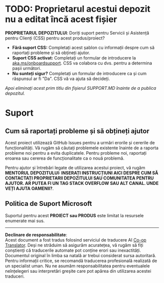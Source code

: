 <!--
CO_OP_TRANSLATOR_METADATA:
{
  "original_hash": "b7244261ee19497082edf33bcce64717",
  "translation_date": "2025-09-10T05:43:28+00:00",
  "source_file": "SUPPORT.md",
  "language_code": "ro"
}
-->
# TODO: Proprietarul acestui depozit nu a editat încă acest fișier

**PROPRIETARUL DEPOZITULUI**: Doriți suport pentru Servicii și Asistență pentru Clienți (CSS) pentru acest produs/proiect?

- **Fără suport CSS:** Completați acest șablon cu informații despre cum să raportați probleme și să obțineți ajutor.
- **Suport CSS activat:** Completați un formular de introducere la [aka.ms/onboardsupport](https://aka.ms/onboardsupport). CSS va colabora cu dvs. pentru a determina pașii următori.
- **Nu sunteți sigur?** Completați un formular de introducere ca și cum răspunsul ar fi "Da". CSS vă va ajuta să decideți.

*Apoi eliminați acest prim titlu din fișierul SUPPORT.MD înainte de a publica depozitul.*

# Suport

## Cum să raportați probleme și să obțineți ajutor  

Acest proiect utilizează GitHub Issues pentru a urmări erorile și cererile de funcționalități. Vă rugăm să căutați problemele existente înainte de a raporta probleme noi pentru a evita duplicatele. Pentru probleme noi, raportați eroarea sau cererea de funcționalitate ca o nouă problemă.

Pentru ajutor și întrebări legate de utilizarea acestui proiect, vă rugăm **MENTORUL DEPOZITULUI: INSERAȚI INSTRUCȚIUNI AICI 
DESPRE CUM SĂ CONTACTAȚI PROPRIETARII DEPOZITULUI SAU COMUNITATEA PENTRU AJUTOR. AR PUTEA FI UN TAG STACK OVERFLOW SAU ALT CANAL. UNDE VEȚI AJUTA OAMENII?**.

## Politica de Suport Microsoft  

Suportul pentru acest **PROIECT sau PRODUS** este limitat la resursele enumerate mai sus.

---

**Declinare de responsabilitate**:  
Acest document a fost tradus folosind serviciul de traducere AI [Co-op Translator](https://github.com/Azure/co-op-translator). Deși ne străduim să asigurăm acuratețea, vă rugăm să fiți conștienți că traducerile automate pot conține erori sau inexactități. Documentul original în limba sa natală ar trebui considerat sursa autoritară. Pentru informații critice, se recomandă traducerea profesională realizată de un specialist uman. Nu ne asumăm responsabilitatea pentru eventualele neînțelegeri sau interpretări greșite care pot apărea din utilizarea acestei traduceri.